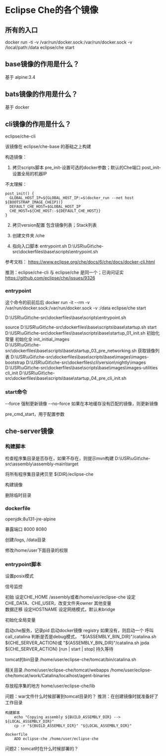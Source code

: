 # Eclipse Che的各个镜像

## 所有的入口

docker run -ti -v /var/run/docker.sock:/var/run/docker.sock -v /local/path:/data eclipse/che start

## base镜像的作用是什么？

基于 alpine:3.4

## bats镜像的作用是什么？

基于 docker

## cli镜像的作用是什么？
eclipse/che-cli

该镜像在 eclipse/che-base 的基础之上构建

构造镜像：
1. 拷贝scripts脚本
    pre_init-设置可选的docker参数；默认的Che端口
    post_init-设置全局的机器IP

不太理解：
```
post_init() {
  GLOBAL_HOST_IP=${GLOBAL_HOST_IP:=$(docker_run --net host ${BOOTSTRAP_IMAGE_CHEIP})}
  DEFAULT_CHE_HOST=$GLOBAL_HOST_IP
  CHE_HOST=${CHE_HOST:-${DEFAULT_CHE_HOST}}
}
```

2. 拷贝version配置
    包含镜像列表；Stack列表

3. 创建文件夹 /che

4. 指向入口脚本 entrypoint.sh
    D:\USR\uGit\che-src\dockerfiles\base\scripts\entrypoint.sh

参考文档：
https://www.eclipse.org/che/docs/6/che/docs/docker-cli.html

推测：eclipse/che-cli 与 eclipse/che 是同一个；已询问证实
https://github.com/eclipse/che/issues/9326


### entrypoint

这个命令的前前后后
docker run -it --rm -v /var/run/docker.sock:/var/run/docker.sock -v <path>:/data eclipse/che start

D:\USR\uGit\che-src\dockerfiles\base\scripts\entrypoint.sh

source
    D:\USR\uGit\che-src\dockerfiles\base\scripts\base\startup.sh
start
    D:\USR\uGit\che-src\dockerfiles\base\scripts\base\startup_01_init.sh
    初始化常量
    初始化全
init_initial_images    
    D:\USR\uGit\che-src\dockerfiles\base\scripts\base\startup_03_pre_networking.sh
    获取镜像列表
        D:\USR\uGit\che-src\dockerfiles\base\scripts\base\images\images-bootstrap
        D:\USR\uGit\che-src\dockerfiles\cli\version\nightly\images
        D:\USR\uGit\che-src\dockerfiles\base\scripts\base\images\images-utilities
cli_init
    D:\USR\uGit\che-src\dockerfiles\base\scripts\base\startup_04_pre_cli_init.sh
### start命令

--force 强制更新镜像
--no-force 如果在本地缓存没有匹配的镜像，则更新镜像

pre_cmd_start，用于配置参数




## che-server镜像

### 构建脚本

检查程序集目录是否存在，如果不存在，则提示mvn构建
D:\USR\uGit\che-src\assembly\assembly-main\target

将所有程序集目录拷贝至 ${DIR}/eclipse-che

构建镜像

删除临时目录

### dockerfile
openjdk:8u131-jre-alpine

暴露端口 8000 8080

创建/logs, /data目录

修改/home/user下面目录的权限

### entrypoint脚本

设置posix模式

信号监控

初始
    设定CHE_HOME /assembly或者/home/usr/eclipse-che
    设定CHE_DATA、CHE_USER，改变文件夹owner
    其他变量    
    数据迁移
    设定HOSTNAME
    设定网络模式，默认未bridge

初始化全局变量

启动che服务，记录pid
    启动docker镜像 registry
        如果没有，则启动一个
    呼叫call_catalina
        判断是否是debug模式，
        "${ASSEMBLY_BIN_DIR}"/catalina.sh ${CHE_SERVER_ACTION}或
        "${ASSEMBLY_BIN_DIR}"/catalina.sh jpda ${CHE_SERVER_ACTION}
        [run | start | stop]
持久等待

tomcat的bin目录 /home/user/eclipse-che/tomcat/bin/catalina.sh

相关目录 
/home/user/eclipse-che/tomcat/webapps
/home/user/eclipse-che/tomcat/work/Catalina/localhost/agent-binaries

存放程序集的地方
home/user/eclipse-che/lib

问题：war文件什么时候部署到tomcat目录的？
    推测：在创建镜像时就准备好了工作目录

    构建脚本
        echo "Copying assembly ${BUILD_ASSEMBLY_DIR} --> ${LOCAL_ASSEMBLY_DIR}"
        cp -r "${BUILD_ASSEMBLY_DIR}" "${LOCAL_ASSEMBLY_DIR}"

    dockerfile
        ADD eclipse-che /home/user/eclipse-che

问题2：tomcat时在什么时候部署的？        

